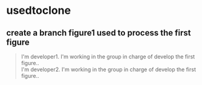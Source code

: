 # usedtoclone
## create a branch figure1 used to process the first figure
>  I'm developer1. I'm working in the group in charge of develop the first figure..  
>  I'm developer2. I'm working in the group in charge of develop the first figure..